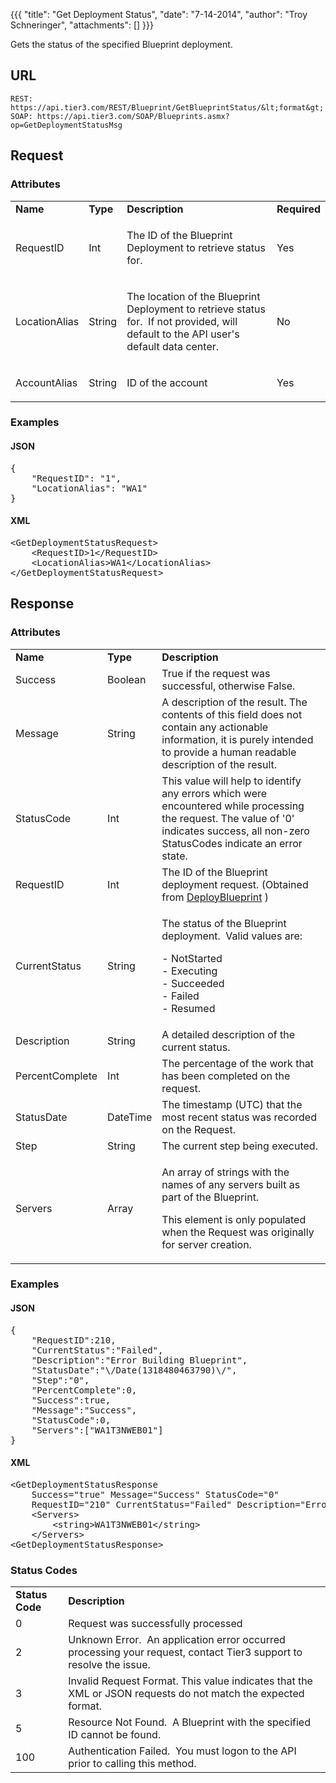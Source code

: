 {{{
  "title": "Get Deployment Status",
  "date": "7-14-2014",
  "author": "Troy Schneringer",
  "attachments": []
}}}

Gets the status of the specified Blueprint deployment.

## URL

    REST: https://api.tier3.com/REST/Blueprint/GetBlueprintStatus/&lt;format&gt;
    SOAP: https://api.tier3.com/SOAP/Blueprints.asmx?op=GetDeploymentStatusMsg

## Request
### Attributes
<table>
  <tbody>
    <tr>
      <td><strong>Name</strong>
      </td>
      <td><strong>Type</strong>
      </td>
      <td><strong>Description</strong>
      </td>
      <td><strong>Required</strong>
      </td>
    </tr>
    <tr>
      <td>RequestID</td>
      <td>Int</td>
      <td>
        <p>The ID of the Blueprint Deployment to retrieve status for.</p>
      </td>
      <td>
        <p>Yes</p>
      </td>
    </tr>
    <tr>
      <td>LocationAlias</td>
      <td>String</td>
      <td>
        <p>The location of the Blueprint Deployment to retrieve status for. &nbsp;If not provided, will default to the API user's default data center.</p>
      </td>
      <td>
        <p>No&nbsp;</p>
      </td>
    </tr>
    <tr>
      <td>AccountAlias</td>
      <td>String</td>
      <td>
        <p>ID of the account</p>
      </td>
      <td>
        <p>Yes</p>
      </td>
    </tr>
  </tbody>
</table>

### Examples

<h4>JSON</h4>
<pre>{<br />    "RequestID": "1",<br />    "LocationAlias": "WA1"<br />}</pre>

<h4>XML</h4>
<pre>&lt;GetDeploymentStatusRequest&gt;<br />    &lt;RequestID&gt;1&lt;/RequestID&gt;<br />    &lt;LocationAlias&gt;WA1&lt;/LocationAlias&gt;<br />&lt;/GetDeploymentStatusRequest&gt;&nbsp;</pre> 

## Response
### Attributes
<table>
  <tbody>
    <tr>
      <td><strong>Name</strong>
      </td>
      <td><strong>Type</strong>
      </td>
      <td><strong>Description</strong>
      </td>
    </tr>
    <tr>
      <td>Success</td>
      <td>Boolean</td>
      <td>True if the request was successful, otherwise False.</td>
    </tr>
    <tr>
      <td>Message</td>
      <td>String</td>
      <td>A description of the result. The contents of this field does not contain any actionable information, it is purely intended to provide a human readable description of the result.</td>
    </tr>
    <tr>
      <td>StatusCode</td>
      <td>Int</td>
      <td>This value will help to identify any errors which were encountered while processing the request. The value of '0' indicates success, all non-zero StatusCodes indicate an error state.</td>
    </tr>
    <tr>
      <td>RequestID</td>
      <td>Int</td>
      <td>The ID of the Blueprint deployment request. (Obtained from <a href="http://t3n.zendesk.com/entries/20451642-deploy-blueprint">DeployBlueprint</a> )</td>
    </tr>
    <tr>
      <td>CurrentStatus</td>
      <td>String</td>
      <td>
        <p>The status of the Blueprint deployment. &nbsp;Valid values are:</p>
        <p>- NotStarted&nbsp;
          <br />- Executing&nbsp;
          <br />- Succeeded&nbsp;
          <br />- Failed&nbsp;
          <br />- Resumed</p>
      </td>
    </tr>
    <tr>
      <td>Description</td>
      <td>String</td>
      <td>A detailed description of the current status.</td>
    </tr>
    <tr>
      <td>PercentComplete</td>
      <td>Int</td>
      <td>The percentage of the work that has been completed on the request.</td>
    </tr>
    <tr>
      <td>StatusDate</td>
      <td>DateTime</td>
      <td>The timestamp (UTC) that the most recent status was recorded on the Request.</td>
    </tr>
    <tr>
      <td>Step</td>
      <td>String</td>
      <td>The current step being executed.</td>
    </tr>
    <tr>
      <td>Servers</td>
      <td>Array</td>
      <td>
        <p>An array of strings with the names of any servers built as part of the Blueprint. &nbsp;</p>
        <p>This element is only populated when the Request was originally for server creation.</p>
      </td>
    </tr>
  </tbody>
</table>

### Examples

<h4>JSON</h4>
<pre>{<br />    "RequestID":210,<br />    "CurrentStatus":"Failed",<br />    "Description":"Error Building Blueprint",<br />    "StatusDate":"\/Date(1318480463790)\/",<br />    "Step":"0",<br />    "PercentComplete":0,<br />    "Success":true,<br />    "Message":"Success",<br />    "StatusCode":0,<br />    "Servers":["WA1T3NWEB01"]<br />}</pre>

<h4>XML</h4>
<pre>&lt;GetDeploymentStatusResponse <br />    Success="true" Message="Success" StatusCode="0" <br />    RequestID="210" CurrentStatus="Failed" Description="Error Building Blueprint" StatusDate="2011-10-12T21:34:23.79" Step="0" PercentComplete="0"&gt;<br />    &lt;Servers&gt;<br />        &lt;string&gt;WA1T3NWEB01&lt;/string&gt;<br />    &lt;/Servers&gt;<br />&lt;GetDeploymentStatusResponse&gt;&nbsp;</pre>

### Status Codes
<table>
  <tbody>
    <tr>
      <td><strong>Status Code</strong>
      </td>
      <td><strong>Description</strong>
      </td>
    </tr>
    <tr>
      <td>0</td>
      <td>Request was successfully processed</td>
    </tr>
    <tr>
      <td>2</td>
      <td>Unknown Error. &nbsp;An application error occurred processing your request, contact Tier3 support to resolve the issue.</td>
    </tr>
    <tr>
      <td>3</td>
      <td>Invalid Request Format. This value indicates that the XML or JSON requests do not match the expected format.</td>
    </tr>
    <tr>
      <td>5</td>
      <td>Resource Not Found. &nbsp;A Blueprint with the specified ID cannot be found.</td>
    </tr>
    <tr>
      <td>100</td>
      <td>Authentication Failed. &nbsp;You must logon to the API prior to calling this method.</td>
    </tr>
  </tbody>
</table>